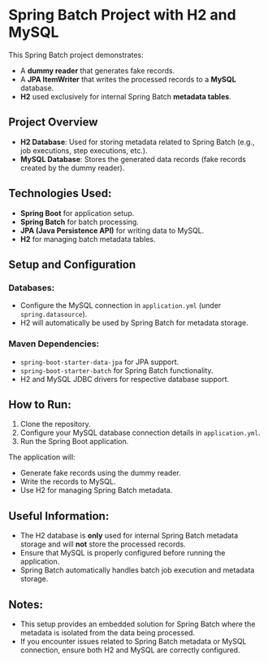 # Spring Batch Project with H2 and MySQL

This Spring Batch project demonstrates:

- A **dummy reader** that generates fake records.
- A **JPA ItemWriter** that writes the processed records to a **MySQL** database.
- **H2** used exclusively for internal Spring Batch **metadata tables**.

## Project Overview

- **H2 Database**: Used for storing metadata related to Spring Batch (e.g., job executions, step executions, etc.).
- **MySQL Database**: Stores the generated data records (fake records created by the dummy reader).

## Technologies Used:

- **Spring Boot** for application setup.
- **Spring Batch** for batch processing.
- **JPA (Java Persistence API)** for writing data to MySQL.
- **H2** for managing batch metadata tables.

## Setup and Configuration

### Databases:

- Configure the MySQL connection in `application.yml` (under `spring.datasource`).
- H2 will automatically be used by Spring Batch for metadata storage.

### Maven Dependencies:

- `spring-boot-starter-data-jpa` for JPA support.
- `spring-boot-starter-batch` for Spring Batch functionality.
- H2 and MySQL JDBC drivers for respective database support.

## How to Run:

1. Clone the repository.
2. Configure your MySQL database connection details in `application.yml`.
3. Run the Spring Boot application.

The application will:

- Generate fake records using the dummy reader.
- Write the records to MySQL.
- Use H2 for managing Spring Batch metadata.

## Useful Information:

- The H2 database is **only** used for internal Spring Batch metadata storage and will **not** store the processed
  records.
- Ensure that MySQL is properly configured before running the application.
- Spring Batch automatically handles batch job execution and metadata storage.

## Notes:

- This setup provides an embedded solution for Spring Batch where the metadata is isolated from the data being
  processed.
- If you encounter issues related to Spring Batch metadata or MySQL connection, ensure both H2 and MySQL are correctly
  configured.